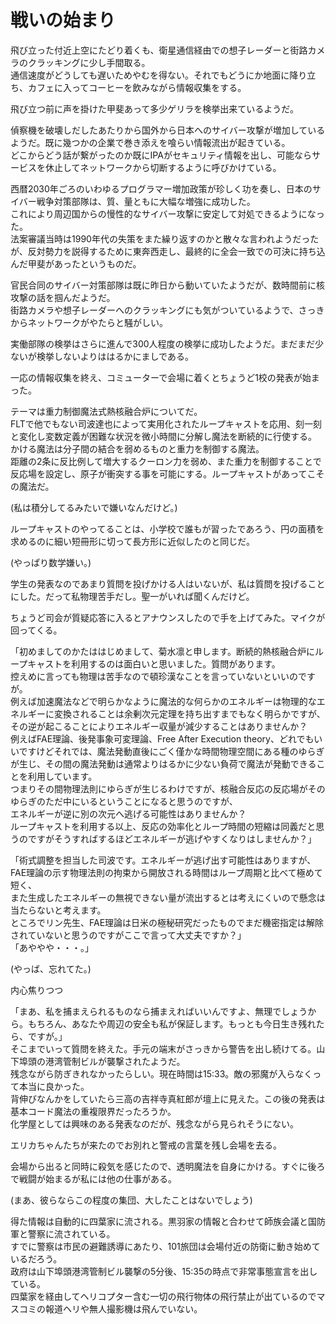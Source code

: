 # 戦いの始まり

飛び立った付近上空にたどり着くも、衛星通信経由での想子レーダーと街路カメラのクラッキングに少し手間取る。  
通信速度がどうしても遅いためやむを得ない。それでもどうにか地面に降り立ち、カフェに入ってコーヒーを飲みながら情報収集をする。

飛び立つ前に声を掛けた甲斐あって多少ゲリラを検挙出来ているようだ。

偵察機を破壊しだしたあたりから国外から日本へのサイバー攻撃が増加しているようだ。既に幾つかの企業で巻き添えを喰らい情報流出が起きている。  
どこからどう話が繋がったのか既にIPAがセキュリティ情報を出し、可能ならサービスを休止してネットワークから切断するように呼びかけている。

西暦2030年ごろのいわゆるプログラマー増加政策が珍しく功を奏し、日本のサイバー戦争対策部隊は、質、量ともに大幅な増強に成功した。  
これにより周辺国からの慢性的なサイバー攻撃に安定して対処できるようになった。  
法案審議当時は1990年代の失策をまた繰り返すのかと散々な言われようだったが、反対勢力を説得するために東奔西走し、最終的に全会一致での可決に持ち込んだ甲斐があったというものだ。

官民合同のサイバー対策部隊は既に昨日から動いていたようだが、数時間前に核攻撃の話を掴んだようだ。  
街路カメラや想子レーダーへのクラッキングにも気がついているようで、さっきからネットワークがやたらと騒がしい。

実働部隊の検挙はさらに進んで300人程度の検挙に成功したようだ。まだまだ少ないが検挙しないよりははるかにましである。

一応の情報収集を終え、コミューターで会場に着くとちょうど1校の発表が始まった。

テーマは重力制御魔法式熱核融合炉についてだ。  
FLTで他でもない司波達也によって実用化されたループキャストを応用、刻一刻と変化し変数定義が困難な状況を微小時間に分解し魔法を断続的に行使する。  
かける魔法は分子間の結合を弱めるものと重力を制御する魔法。  
距離の2条に反比例して増大するクーロン力を弱め、また重力を制御することで反応場を設定し、原子が衝突する事を可能にする。ループキャストがあってこその魔法だ。

(私は積分してるみたいで嫌いなんだけど。)

ループキャストのやってることは、小学校で誰もが習ったであろう、円の面積を求めるのに細い短冊形に切って長方形に近似したのと同じだ。

(やっぱり数学嫌い。)

学生の発表なのであまり質問を投げかける人はいないが、私は質問を投げることにした。だって私物理苦手だし。聖一がいれば聞くんだけど。

ちょうど司会が質疑応答に入るとアナウンスしたので手を上げてみた。マイクが回ってくる。

「初めましてのかたははじめまして、菊水凛と申します。断続的熱核融合炉にループキャストを利用するのは面白いと思いました。質問があります。  
控えめに言っても物理は苦手なので頓珍漢なことを言っていないといいのですが。  
例えば加速魔法などで明らかなように魔法的な何らかのエネルギーは物理的なエネルギーに変換されることは余剰次元定理を持ち出すまでもなく明らかですが、  
その逆が起こることによりエネルギー収量が減少することはありませんか？  
例えばFAE理論、後発事象可変理論、Free After Execution theory、どれでもいいですけどそれでは、魔法発動直後にごく僅かな時間物理空間にある種のゆらぎが生じ、その間の魔法発動は通常よりはるかに少ない負荷で魔法が発動できることを利用しています。  
つまりその間物理法則にゆらぎが生じるわけですが、核融合反応の反応場がそのゆらぎのただ中にいるということになると思うのですが、  
エネルギーが逆に別の次元へ逃げる可能性はありませんか？  
ループキャストを利用する以上、反応の効率化とループ時間の短縮は同義だと思うのですがそうすればするほどエネルギーが逃げやすくなりはしませんか？」

「術式調整を担当した司波です。エネルギーが逃げ出す可能性はありますが、  
FAE理論の示す物理法則の拘束から開放される時間はループ周期と比べて極めて短く、  
また生成したエネルギーの無視できない量が流出するとは考えにくいので懸念は当たらないと考えます。  
ところでリン先生、FAE理論は日米の極秘研究だったものでまだ機密指定は解除されていないと思うのですがここで言って大丈夫ですか？」  
「あややや・・・。」

(やっば、忘れてた。)

内心焦りつつ

「まあ、私を捕まえられるものなら捕まえればいいんですよ、無理でしょうから。もちろん、あなたや周辺の安全も私が保証します。もっとも今日生き残れたら、ですが。」  
そこまでいって質問を終えた。手元の端末がさっきから警告を出し続けてる。山下埠頭の港湾管制ビルが襲撃されたようだ。  
残念ながら防ぎきれなかったらしい。現在時間は15:33。敵の邪魔が入らなくって本当に良かった。  
背伸びなんかをしていたら三高の吉祥寺真紅郎が壇上に見えた。この後の発表は基本コード魔法の重複限界だったろうか。  
化学屋としては興味のある発表なのだが、残念ながら見られそうにない。

エリカちゃんたちが来たのでお別れと警戒の言葉を残し会場を去る。

会場から出ると同時に殺気を感じたので、透明魔法を自身にかける。すぐに後ろで戦闘が始まるが私には他の仕事がある。

(まあ、彼らならこの程度の集団、大したことはないでしょう)

得た情報は自動的に四葉家に流される。黒羽家の情報と合わせて師族会議と国防軍と警察に流されている。  
すでに警察は市民の避難誘導にあたり、101旅団は会場付近の防衛に動き始めているだろう。  
政府は山下埠頭港湾管制ビル襲撃の5分後、15:35の時点で非常事態宣言を出している。  
四葉家を経由してヘリコプター含む一切の飛行物体の飛行禁止が出ているのでマスコミの報道ヘリや無人撮影機は飛んでいない。
